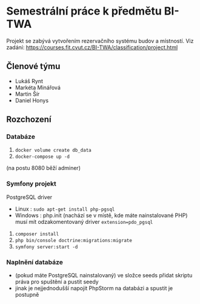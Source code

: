 # Semestrální práce k předmětu BI-TWA
Projekt se zabývá vytvořením rezervačního systému budov a místností. Viz zadání: https://courses.fit.cvut.cz/BI-TWA/classification/project.html
## Členové týmu
* Lukáš Rynt
* Markéta Minářová
* Martin Šír
* Daniel Honys

## Rozchození
### Databáze
1) `docker volume create db_data`
2) `docker-compose up -d`

(na postu 8080 běží adminer)

### Symfony projekt
PostgreSQL driver
  - Linux : `sudo apt-get install php-pgsql`
  - Windows : php.init (nachází se v místě, kde máte nainstalované PHP) musí mít odzakomentovaný driver `extension=pdo_pgsql`
  
1) `composer install`
2) `php bin/console doctrine:migrations:migrate`
3) `symfony server:start -d`

### Naplnění databáze
- (pokud máte PostgreSQL nainstalovaný) ve složce seeds přidat skriptu práva pro spuštění a pustit seedy
- jinak je nejjednodušší napojit PhpStorm na databázi a spustit je postupně
